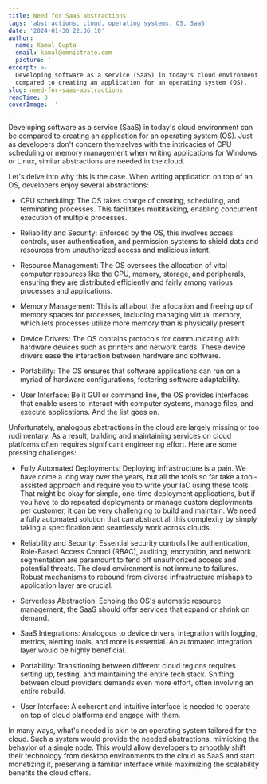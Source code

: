 ```yaml
---
title: Need for SaaS abstractions
tags: 'abstractions, cloud, operating systems, OS, SaaS'
date: '2024-01-30 22:36:10'
author:
  name: Kamal Gupta
  email: kamal@omnistrate.com
  picture: ''
excerpt: >-
  Developing software as a service (SaaS) in today's cloud environment can be
  compared to creating an application for an operating system (OS).
slug: need-for-saas-abstractions
readTime: 3
coverImage: ''
---
```


Developing software as a service (SaaS) in today's cloud environment can be compared to creating an application for an operating system (OS). Just as developers don't concern themselves with the intricacies of CPU scheduling or memory management when writing applications for Windows or Linux, similar abstractions are needed in the cloud.

Let's delve into why this is the case. When writing application on top of an OS, developers enjoy several abstractions:

 - CPU scheduling: The OS takes charge of creating, scheduling, and
   terminating processes. This facilitates multitasking, enabling
   concurrent execution of multiple processes.
   
 - Reliability and Security: Enforced by the OS, this involves access controls, user
   authentication, and permission systems to shield data and resources
   from unauthorized access and malicious intent.
   
 - Resource Management: The OS oversees the allocation of vital computer
   resources like the CPU, memory, storage, and peripherals, ensuring
   they are distributed efficiently and fairly among various processes
   and applications.
   
 - Memory Management: This is all about the allocation and freeing up of
   memory spaces for processes, including managing virtual memory, which
   lets processes utilize more memory than is physically present.
   
 - Device Drivers: The OS contains protocols for communicating with
   hardware devices such as printers and network cards. These device
   drivers ease the interaction between hardware and software.
   
 - Portability: The OS ensures that software applications can run on a
   myriad of hardware configurations, fostering software adaptability.
   
 - User Interface: Be it GUI or command line, the OS provides interfaces
   that enable users to interact with computer systems, manage files,
   and execute applications. And the list goes on.

Unfortunately, analogous abstractions in the cloud are largely missing or too rudimentary. As a result, building and maintaining services on cloud platforms often requires significant engineering effort. Here are some pressing challenges:

 - Fully Automated Deployments: Deploying infrastructure is a pain. We
   have come a long way over the years, but all the tools so far take a
   tool-assisted approach and require you to write your IaC using these
   tools. That might be okay for simple, one-time deployment
   applications, but if you have to do repeated deployments or manage
   custom deployments per customer, it can be very challenging to build
   and maintain. We need a fully automated solution that can abstract
   all this complexity by simply taking a specification and seamlessly
   work across clouds.
   
 - Reliability and Security: Essential security controls like authentication, Role-Based
   Access Control (RBAC), auditing, encryption, and network segmentation
   are paramount to fend off unauthorized access and potential threats. The cloud environment is not immune to 
   failures. Robust mechanisms to rebound from diverse infrastructure mishaps to application layer are
   crucial.

 - Serverless Abstraction: Echoing the OS's automatic resource
   management, the SaaS should offer services that expand or shrink on
   demand. 
   
 - SaaS Integrations: Analogous to device drivers, integration with
   logging, metrics, alerting tools, and more is essential. An automated
   integration layer would be highly beneficial.
   
 - Portability: Transitioning between different cloud regions requires
   setting up, testing, and maintaining the entire tech stack. Shifting
   between cloud providers demands even more effort, often involving an
   entire rebuild.
   
 - User Interface: A coherent and intuitive interface is needed to
   operate on top of cloud platforms and engage with them.

In many ways, what's needed is akin to an operating system tailored for the cloud. Such a system would provide the needed abstractions, mimicking the behavior of a single node. This would allow developers to smoothly shift their technology from desktop environments to the cloud as SaaS and start monetizing it, preserving a familiar interface while maximizing the scalability benefits the cloud offers.
